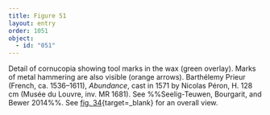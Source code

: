 ```yaml
---
title: Figure 51
layout: entry
order: 1051
object:
  - id: "051"
---
```


Detail of cornucopia showing tool marks in the wax (green overlay). Marks of metal hammering are also visible (orange arrows). Barthélemy Prieur (French, ca. 1536–1611), *Abundance*, cast in 1571 by Nicolas Péron, H. 128 cm (Musée du Louvre, inv. MR 1681). See %%Seelig-Teuwen, Bourgarit, and Bewer 2014%%. See [fig. 34](/visual-atlas/#fig-34){target=_blank} for an overall view.
